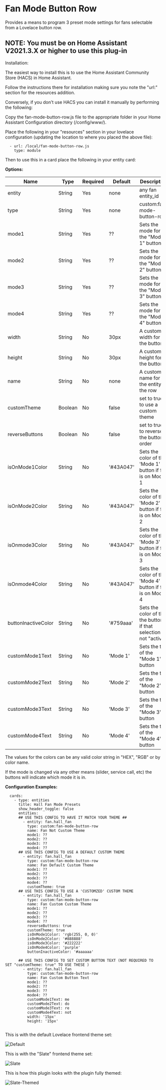 # Fan Mode Button Row
Provides a means to program 3 preset mode settings for fans selectable from a Lovelace button row.

## NOTE: You must be on Home Assistant V2021.3.X or higher to use this plug-in

Installation:

The easiest way to install this is to use the Home Assistant Community Store (HACS) in Home Assistant.

Follow the instructions there for installation making sure you note the "url:" section for the resources addition.


Conversely, if you don't use HACS you can install it manually by performing the following:

Copy the fan-mode-button-row.js file to the appropriate folder in your Home Assistant Configuration directory (/config/www/).

Place the following in your "resources" section in your lovelace configuration (updating the location to where you placed the above file):

  ```
    - url: /local/fan-mode-button-row.js
      type: module
  ```
    
Then to use this in a card place the following in your entity card:


<b>Options:</b>

| Name | Type | Required | Default | Description |
| --- | --- | --- | --- | --- |
| entity | String | Yes | none | any fan entity_id |
| type | String | Yes | none | custom:fan-mode-button-row |
| mode1 | String | Yes | ?? | Sets the mode for the "Mode 1" button |
| mode2 | String | Yes | ?? | Sets the mode for the "Mode 2" button |
| mode3 | String | Yes | ?? | Sets the mode for the "Mode 3" button |
| mode4 | String | Yes | ?? | Sets the mode for the "Mode 4" button |
| width | String | No | 30px | A custom width for the buttons |
| height | String | No | 30px | A custom height for the buttons |
| name | String | No | none | A custom name for the entity in the row |
| customTheme | Boolean | No | false | set to true to use a custom theme |
| reverseButtons | Boolean | No | false | set to true to reverse the button order |
| isOnMode1Color | String | No | '#43A047' | Sets the color of the 'Mode 1' button if fan is on Mode 1 |
| isOnMode2Color | String | No | '#43A047' | Sets the color of the 'Mode 2' button if fan is on Mode 2 |
| isOnmode3Color | String | No | '#43A047' | Sets the color of the 'Mode 3' button if fan is on Mode 3 |
| isOnmode4Color | String | No | '#43A047' | Sets the color of the 'Mode 4' button if fan is on Mode 4 |
| buttonInactiveColor | String | No | '#759aaa' | Sets the color of the the buttons if that selection is not "active" |
| customMode1Text | String | No | 'Mode 1' | Sets the text of the "Mode 1" button |
| customMode2Text | String | No | 'Mode 2' | Sets the text of the "Mode 2" button |
| customMode3Text | String | No | 'Mode 3' | Sets the text of the "Mode 3" button |
| customMode4Text | String | No | 'Mode 4' | Sets the text of the "Mode 4" button |


The values for the colors can be any valid color string in "HEX", "RGB" or by color name.

If the mode is changed via any other means (slider, service call, etc) the buttons will indicate which mode it is in.

<b>Configuration Examples:</b>
    
  ```
    cards:
      - type: entities
        title: Hall Fan Mode Presets
        show_header_toggle: false
        entities:
        ## USE THIS CONFIG TO HAVE IT MATCH YOUR THEME ##
          - entity: fan.hall_fan
            type: custom:fan-mode-button-row
            name: Fan Not Custom Theme
            mode1: ??
            mode2: ??
            mode3: ??
            mode4: ??
        ## USE THIS CONFIG TO USE A DEFAULT CUSTOM THEME
          - entity: fan.hall_fan
            type: custom:fan-mode-button-row
            name: Fan Default Custom Theme
            mode1: ??
            mode2: ??
            mode3: ??
            mode4: ??
            customTheme: true
        ## USE THIS CONFIG TO USE A 'CUSTOMZED' CUSTOM THEME
          - entity: fan.hall_fan
            type: custom:fan-mode-button-row
            name: Fan Custom Custom Theme
            mode1: ??
            mode2: ??
            mode3: ??
            mode4: ??
            reverseButtons: true
            customTheme: true
            isOnMode1Color: 'rgb(255, 0, 0)'
            isOnMode2Color: '#888888'
            isOnMode3Color: '#222222'
            isOnMode4Color: 'purple'
            buttonInactiveColor: '#aaaaaa'
            
        ## USE THIS CONFIG TO SET CUSTOM BUTTON TEXT (NOT REQUIRED TO SET "customTheme: true" TO USE THESE )
          - entity: fan.hall_fan
            type: custom:fan-mode-button-row
            name: Fan Custom Button Text
            mode1: ??
            mode2: ??
            mode3: ??
            mode4: ??
            customMode1Text: me
            customMode2Text: do
            customMode3Text: re
            customMode4Text: not
            width: '15px'
            height: '15px'
            
  ```

This is with the default Lovelace frontend theme set:

![Default](images/fan_mode_default.jpg)

This is with the "Slate" frontend theme set:

![Slate](images/fan_mode_default_2.jpg)

This is how this plugin looks with the plugin fully themed:

![Slate-Themed](images/fan_mode_themed.jpg)

